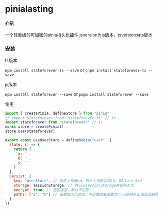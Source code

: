 # pinialasting

#### 介绍
一个轻量级的可加密的pinia持久化插件
jsversion为js版本，tsversion为ts版本

### 安装

ts版本

`npm install stateforever-ts --save`
or
`pnpm install stateforever-ts --save`

js版本

`npm install stateforever --save`
or
`pnpm install stateforever --save`

使用

```js
import { createPinia, defineStore } from "pinia"
// import stateforever from 'stateforever-ts' // ts
import stateforever from 'stateforever' // js
const store = createPinia()
store.use(stateforever)

export const useUserStore = defineStore("user", {
  state: () => {
    return {
      a: '',
      b: '',
      c: ''
    }
  },
  persist: {
    key: "userStore", // 自定义存储id，默认为当前状态id，即store.$id
    storage: sessionStorage, // 默认以sessionStorage方式持久化
    encrypt: true, // 是否加密，默认不加密
    paths: ["a", "b"] // 设置持久化状态，不设置或者设置为true则持久化当前全部状态
  }
})

```
